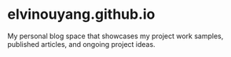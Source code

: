 # elvinouyang.github.io
My personal blog space that showcases my project work samples, published articles, and ongoing project ideas.

